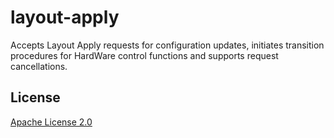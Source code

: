 # layout-apply

Accepts Layout Apply requests for configuration updates, initiates transition procedures for HardWare control functions and supports request cancellations.

## License
[Apache License 2.0](https://www.apache.org/licenses/LICENSE-2.0)